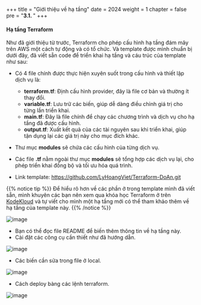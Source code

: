 +++
title = "Giới thiệu về hạ tầng"
date = 2024
weight = 1
chapter = false
pre = "<b>3.1. </b>"
+++

#### Hạ tầng Terraform

Như đã giới thiệu từ trước, Terraform cho phép cấu hình hạ tầng đám mây trên AWS một cách tự động và có tổ chức. Và template được mình chuẩn bị dưới đây, đã viết sẵn code để triển khai hạ tầng và cáu trúc của template như sau:

- Có 4 file chính được thực hiện xuyên suốt trong cấu hình và thiết lập dịch vụ là:
  - **terraform.tf**: Định cấu hình provider, đây là file cơ bản và thường ít thay đổi.
  - **variable.tf**: Lưu trữ các biến, giúp dễ dàng điều chỉnh giá trị cho từng lần triển khai.
  - **main.tf**: Đây là file chính để chạy các chương trình và dịch vụ cho hạ tầng đã được cấu hình.
  - **output.tf**: Xuất kết quả của các tài nguyên sau khi triển khai, giúp tận dụng lại các giá trị này cho mục đích khác.

- Thư mục **modules** sẽ chứa các cấu hình của từng dịch vụ.
- Các file **.tf** nằm ngoài thư mục **modules** sẽ tổng hợp các dịch vụ lại, cho phép triển khai đồng bộ và tối ưu hóa quá trình.
- Link template: https://github.com/LyHoangViet/Terraform-DoAn.git

{{% notice tip %}}
Để hiểu rõ hơn về các phần ở trong template mình đã viết sẵn, mình khuyên các bạn nên xem qua khóa học Terraform ở trên [KodeKloud](https://learn.kodekloud.com/courses/terraform-basics-training-course) và tự viết cho mình một hạ tầng mới có thể tham khảo thêm về hạ tầng của template này.
{{% /notice %}}

![image](/images/3-terraform/3.1.1.png)

- Bạn có thể đọc file README để biến thêm thông tin về hạ tầng này.
- Cài đặt các công cụ cần thiết như đã hướng dẫn.

![image](/images/3-terraform/3.1.2.png)

- Các biến cần sửa trong file ở local.

![image](/images/3-terraform/3.1.3.png)

- Cách deploy bàng các lệnh terraform.

![image](/images/3-terraform/3.1.4.png)
